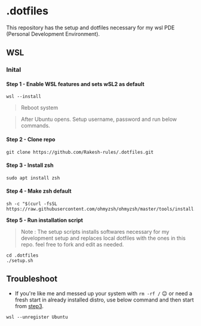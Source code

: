 # .dotfiles

This repository has the setup and dotfiles necessary for my wsl PDE (Personal Development Environment).

## WSL 

### Inital

<!-- > Update windows and Execute below commands in CMD/powershell with Administrator. 

#### **Step 1 - Update WSL**
```
wsl --update
``` -->

#### **Step 1 - Enable WSL features and sets wSL2 as default**
```
wsl --install
```
> Reboot system

<!-- **Step 3 - Install linux**
```
wsl --install -d Ubuntu
``` -->
> After Ubuntu opens. Setup username, password and run below commands.

#### **Step 2 - Clone repo**
```
git clone https://github.com/Rakesh-rules/.dotfiles.git
```

#### **Step 3 - Install zsh**
```
sudo apt install zsh
```

#### **Step 4 - Make zsh default**

```
sh -c "$(curl -fsSL https://raw.githubusercontent.com/ohmyzsh/ohmyzsh/master/tools/install.sh)"
```

**Step 5 - Run installation script**
> Note : The setup scripts installs softwares necessary for my development setup and replaces local dotfiles with the ones in this repo.
> feel free to fork and edit as needed.
```
cd .dotfiles
./setup.sh
```

## Troubleshoot

* If you're like me and messed up your system with `rm -rf /` 😉
 or need a fresh start in already installed distro, use below command and then start from [step3](#Step-3-\--Install-linux-distro).
 ```
 wsl --unregister Ubuntu
 ```

